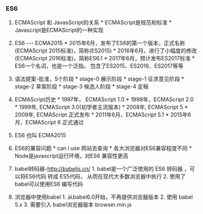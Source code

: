 ### ES6
  1. ECMAScript 和 JavasScript的关系
    * ECMAScript是规范和标准
    * Javascript是ECMAScript的一种实现

  2. ES6 --- ECMA2015
    * 2015年6月，发布了ES6的第一个版本，正式名称(ECMAScript 2015标准)，简称(ES2015)
    * 2016年6月，进行了小幅度的修改(ECMAScript 2016标准)，简称ES6.1
    * 2017年6月，预计发布ES2017标准
    * ES6一个名词，也是一个泛指。
      包含了ES2015、ES2016、ES2017等等

  3. 语法提案-批准，5个阶段
    * stage-0  展示阶段
    * stage-1 征求意见阶段
    * stage-2 草案阶段
    * stage-3 候选人阶段
    * stage-4 定稿
  4. ECMAScript历史
    * 1997年， ECMAScript 1.0
    * 1998年，ECMAScript 2.0
    * 1999年, ECMAScript 3.0(初学者主流版本)
    * 2008年, ECMAScript 5
    * 2009年, ECMAScript 正式发布
    * 2011年6月，ECMAScript 5.1
    * 2015年6月，ECMAScript 6 正式通过
  5. ES6 也叫 ECMA2015  
  6. ES6的兼容问题
    * can i use 网站去查询
    * 各大浏览器对ES6兼容程度不同
    * Node是javascript运行环境，对ES6 兼容性更高

  7. babel转码器-http://babeljs.cn/
    1. babel是一个广泛使用的 ES6 转码器
    ，可以将ES6代码 转成 ES5代码，
    从而在现代大多数浏览器中执行
    2. 使用了babel可以使用ES6 编写代码
  8. 浏览器中使用babel
    1. 从babel6.0开始，不再提供浏览器版本
    2. 使用 babel 5.x
      3. 需要引入 babel浏览器版本    browser.min.js
